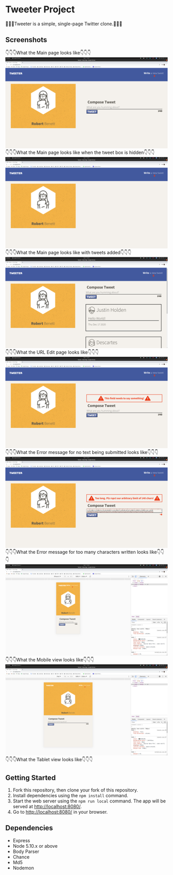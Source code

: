 # Tweeter Project

:hatched_chick::hatched_chick::hatched_chick:Tweeter is a simple, single-page Twitter clone.:hatched_chick::hatched_chick::hatched_chick:

## Screenshots
:point_down::point_down::point_down:What the Main page looks like:point_down::point_down::point_down:
!["screenshot of main page"](https://raw.githubusercontent.com/rbbenett/tweeter/0771d8e8ac78e2a6dd4623ca1799a28d4fe58f0e/public/images/Main-Page.png)
:point_down::point_down::point_down:What the Main page looks like when the tweet box is hidden:point_down::point_down::point_down:
!["screenshot of main page with tweet box hidden"](https://raw.githubusercontent.com/rbbenett/tweeter/0771d8e8ac78e2a6dd4623ca1799a28d4fe58f0e/public/images/Tweet-Box-Hidden.png)
:point_down::point_down::point_down:What the Main page looks like with tweets added:point_down::point_down::point_down:
!["screenshot of new tweet"](https://raw.githubusercontent.com/rbbenett/tweeter/0771d8e8ac78e2a6dd4623ca1799a28d4fe58f0e/public/images/New-Tweet-Added.png)
:point_down::point_down::point_down:What the URL Edit page looks like:point_down::point_down::point_down:
!["screenshot of error with blank text field"](https://raw.githubusercontent.com/rbbenett/tweeter/0771d8e8ac78e2a6dd4623ca1799a28d4fe58f0e/public/images/Error-Nothing-Written.png)
:point_down::point_down::point_down:What the Error message for no text being submitted looks like:point_down::point_down::point_down:
!["screenshot of error message with too many characters"](https://raw.githubusercontent.com/rbbenett/tweeter/0771d8e8ac78e2a6dd4623ca1799a28d4fe58f0e/public/images/Error-Too-Many-Chars.png)
:point_down::point_down::point_down:What the Error message for too many characters written looks like:point_down::point_down::point_down:
!["screenshot of mobile view"](https://raw.githubusercontent.com/rbbenett/tweeter/0771d8e8ac78e2a6dd4623ca1799a28d4fe58f0e/public/images/Mobile-Phone-View.png)
:point_down::point_down::point_down:What the Mobile view looks like:point_down::point_down::point_down:
!["screenshot of tablet view"](https://raw.githubusercontent.com/rbbenett/tweeter/0771d8e8ac78e2a6dd4623ca1799a28d4fe58f0e/public/images/Tablet-View.png)
:point_down::point_down::point_down:What the Tablet view looks like:point_down::point_down::point_down:

## Getting Started

1. Fork this repository, then clone your fork of this repository.
2. Install dependencies using the `npm install` command.
3. Start the web server using the `npm run local` command. The app will be served at <http://localhost:8080/>.
4. Go to <http://localhost:8080/> in your browser.

## Dependencies

- Express
- Node 5.10.x or above
- Body Parser
- Chance
- Md5
- Nodemon
